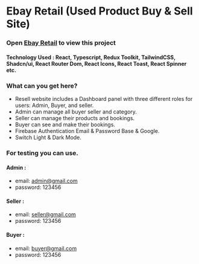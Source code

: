 # Ebay Retail (Used Product Buy & Sell Site)

### Open [Ebay Retail](https://ebay-retail.vercel.app/) to view this project

#### Technology Used : React, Typescript, Redux Toolkit, TailwindCSS, Shadcn/ui, React Router Dom, React Icons, React Toast, React Spinner etc.

### What can you get here?

-   Resell website includes a Dashboard panel with three different roles for users: Admin, Buyer, and seller.
-   Admin can manage all buyer seller and category.
-   Seller can manage their products and bookings.
-   Buyer can see and make their bookings.
-   Firebase Authentication Email & Password Base & Google.
-   Switch Light & Dark Mode.

### For testing you can use.

#### Admin :

-   email: admin@gmail.com
-   password: 123456

#### Seller :

-   email: seller@gmail.com
-   password: 123456

#### Buyer :

-   email: buyer@gmail.com
-   password: 123456
